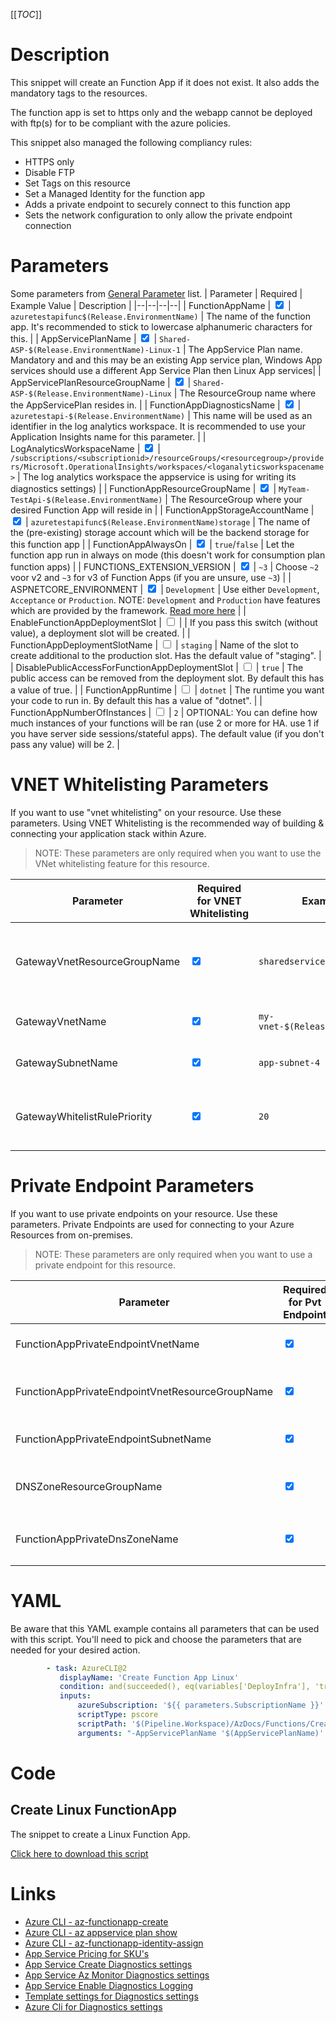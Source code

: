 [[_TOC_]]

# Description

This snippet will create an Function App if it does not exist. It also adds the mandatory tags to the resources.

The function app is set to https only and the webapp cannot be deployed with ftp(s) for to be compliant with the azure policies.

This snippet also managed the following compliancy rules:

- HTTPS only
- Disable FTP
- Set Tags on this resource
- Set a Managed Identity for the function app
- Adds a private endpoint to securely connect to this function app
- Sets the network configuration to only allow the private endpoint connection

# Parameters

Some parameters from [General Parameter](/Azure/Azure-CLI-Snippets) list.
| Parameter | Required | Example Value | Description |
|--|--|--|--|
| FunctionAppName | <input type="checkbox" checked> | `azuretestapifunc$(Release.EnvironmentName)` | The name of the function app. It's recommended to stick to lowercase alphanumeric characters for this. |
| AppServicePlanName | <input type="checkbox" checked> | `Shared-ASP-$(Release.EnvironmentName)-Linux-1` | The AppService Plan name. Mandatory and and this may be an existing App service plan, Windows App services should use a different App Service Plan then Linux App services|
| AppServicePlanResourceGroupName | <input type="checkbox" checked> | `Shared-ASP-$(Release.EnvironmentName)-Linux` | The ResourceGroup name where the AppServicePlan resides in. |
| FunctionAppDiagnosticsName | <input type="checkbox" checked> | `azuretestapi-$(Release.EnvironmentName)` | This name will be used as an identifier in the log analytics workspace. It is recommended to use your Application Insights name for this parameter. |
| LogAnalyticsWorkspaceName | <input type="checkbox" checked> | `/subscriptions/<subscriptionid>/resourceGroups/<resourcegroup>/providers/Microsoft.OperationalInsights/workspaces/<loganalyticsworkspacename>` | The log analytics workspace the appservice is using for writing its diagnostics settings) |
| FunctionAppResourceGroupName | <input type="checkbox" checked> | `MyTeam-TestApi-$(Release.EnvironmentName)` | The ResourceGroup where your desired Function App will reside in |
| FunctionAppStorageAccountName | <input type="checkbox" checked> | `azuretestapifunc$(Release.EnvironmentName)storage` | The name of the (pre-existing) storage account which will be the backend storage for this function app |
| FunctionAppAlwaysOn | <input type="checkbox" checked> | `true`/`false` | Let the function app run in always on mode (this doesn't work for consumption plan function apps) |
| FUNCTIONS_EXTENSION_VERSION | <input type="checkbox" checked> | `~3` | Choose `~2` voor v2 and `~3` for v3 of Function Apps (if you are unsure, use `~3`) |
| ASPNETCORE_ENVIRONMENT | <input type="checkbox" checked> | `Development` | Use either `Development`, `Acceptance` or `Production`. NOTE: `Development` and `Production` have features which are provided by the framework. [Read more here](https://docs.microsoft.com/en-us/aspnet/core/fundamentals/environments) |
| EnableFunctionAppDeploymentSlot | <input type="checkbox"> | | If you pass this switch (without value), a deployment slot will be created. |
| FunctionAppDeploymentSlotName | <input type="checkbox"> | `staging` | Name of the slot to create additional to the production slot. Has the default value of "staging". |
| DisablePublicAccessForFunctionAppDeploymentSlot | <input type="checkbox"> | `true` | The public access can be removed from the deployment slot. By default this has a value of true. |
| FunctionAppRuntime | <input type="checkbox"> | `dotnet` | The runtime you want your code to run in. By default this has a value of "dotnet". |
| FunctionAppNumberOfInstances | <input type="checkbox"> | `2` | OPTIONAL: You can define how much instances of your functions will be ran (use 2 or more for HA. use 1 if you have server side sessions/stateful apps). The default value (if you don't pass any value) will be 2. |

# VNET Whitelisting Parameters

If you want to use "vnet whitelisting" on your resource. Use these parameters. Using VNET Whitelisting is the recommended way of building & connecting your application stack within Azure.

> NOTE: These parameters are only required when you want to use the VNet whitelisting feature for this resource.

| Parameter                    | Required for VNET Whitelisting  | Example Value                        | Description                                                              |
| ---------------------------- | ------------------------------- | ------------------------------------ | ------------------------------------------------------------------------ |
| GatewayVnetResourceGroupName | <input type="checkbox" checked> | `sharedservices-rg`                  | The ResourceGroup where your VNET, for your Gateway, resides in.         |
| GatewayVnetName              | <input type="checkbox" checked> | `my-vnet-$(Release.EnvironmentName)` | The name of the VNET the Gateway is in                                   |
| GatewaySubnetName            | <input type="checkbox" checked> | `app-subnet-4`                       | The name of the subnet the Gateway is in                                 |
| GatewayWhitelistRulePriority | <input type="checkbox" checked> | `20`                                 | The priority of the whitelist rule. Can be left blank. Defaults to `20`. |

# Private Endpoint Parameters

If you want to use private endpoints on your resource. Use these parameters. Private Endpoints are used for connecting to your Azure Resources from on-premises.

> NOTE: These parameters are only required when you want to use a private endpoint for this resource.

| Parameter                                       | Required for Pvt Endpoint       | Example Value                           | Description                                                                                                          |
| ----------------------------------------------- | ------------------------------- | --------------------------------------- | -------------------------------------------------------------------------------------------------------------------- |
| FunctionAppPrivateEndpointVnetName              | <input type="checkbox" checked> | `my-vnet-$(Release.EnvironmentName)`    | The name of the VNET to place the Function App Private Endpoint in.                                                  |
| FunctionAppPrivateEndpointVnetResourceGroupName | <input type="checkbox" checked> | `sharedservices-rg`                     | The ResourceGroup where your VNET, for your Function App Private Endpoint, resides in.                               |
| FunctionAppPrivateEndpointSubnetName            | <input type="checkbox" checked> | `app-subnet-3`                          | The subnet to place the private endpoint for this function app in                                                    |
| DNSZoneResourceGroupName                        | <input type="checkbox" checked> | `MyDNSZones-$(Release.EnvironmentName)` | Make sure to use the shared DNS Zone resource group (you can only register a zone once per subscription).            |
| FunctionAppPrivateDnsZoneName                   | <input type="checkbox" checked> | `privatelink.azurewebsites.net`         | The DNS Zone to use. If you are not sure, it's safe to use `privatelink.azurewebsites.net` as value for AppServices. |

# YAML

Be aware that this YAML example contains all parameters that can be used with this script. You'll need to pick and choose the parameters that are needed for your desired action.

```yaml
        - task: AzureCLI@2
           displayName: 'Create Function App Linux'
           condition: and(succeeded(), eq(variables['DeployInfra'], 'true'))
           inputs:
               azureSubscription: '${{ parameters.SubscriptionName }}'
               scriptType: pscore
               scriptPath: '$(Pipeline.Workspace)/AzDocs/Functions/Create-Function-App-Linux.ps1'
               arguments: "-AppServicePlanName '$(AppServicePlanName)' -AppServicePlanResourceGroupName '$(AppServicePlanResourceGroupName)' -FunctionAppResourceGroupName '$(FunctionAppResourceGroupName)' -FunctionAppName '$(FunctionAppName)' -FunctionAppStorageAccountName '$(FunctionAppStorageAccountName)' -FunctionAppDiagnosticsName '$(FunctionAppDiagnosticsName)' -LogAnalyticsWorkspaceName '$(LogAnalyticsWorkspaceName)' -FunctionAppAlwaysOn $(FunctionAppAlwaysOn) -FUNCTIONS_EXTENSION_VERSION '$(FUNCTIONS_EXTENSION_VERSION)' -ASPNETCORE_ENVIRONMENT '$(ASPNETCORE_ENVIRONMENT)' -FunctionAppNumberOfInstances '$(FunctionAppNumberOfInstances)' -FunctionAppRuntime '$(FunctionAppRuntime)' -ResourceTags $(ResourceTags) -EnableFunctionAppDeploymentSlot -FunctionAppDeploymentSlotName '$(FunctionAppDeploymentSlotName)' -DisablePublicAccessForFunctionAppDeploymentSlot '$(DisablePublicAccessForFunctionAppDeploymentSlot)' -GatewayVnetResourceGroupName '$(GatewayVnetResourceGroupName)' -GatewayVnetName '$(GatewayVnetName)' -GatewaySubnetName '$(GatewaySubnetName)' -GatewayWhitelistRulePriority '$(GatewayWhitelistRulePriority)' -FunctionAppPrivateEndpointVnetResourceGroupName '$(FunctionAppPrivateEndpointVnetResourceGroupName)' -FunctionAppPrivateEndpointVnetName '$(FunctionAppPrivateEndpointVnetName)' -FunctionAppPrivateEndpointSubnetName '$(FunctionAppPrivateEndpointSubnetName)' -DNSZoneResourceGroupName '$(DNSZoneResourceGroupName)' -FunctionAppPrivateDnsZoneName '$(FunctionAppPrivateDnsZoneName)'"
```

# Code

## Create Linux FunctionApp

The snippet to create a Linux Function App.

[Click here to download this script](../../../../src/Functions/Create-Function-App-Linux.ps1)

# Links

- [Azure CLI - az-functionapp-create](https://docs.microsoft.com/en-us/cli/azure/functionapp?view=azure-cli-latest#az-functionapp-create)
- [Azure CLI - az appservice plan show](https://docs.microsoft.com/en-us/cli/azure/appservice/plan?view=azure-cli-latest#az-appservice-plan-show)
- [Azure CLI - az-functionapp-identity-assign](https://docs.microsoft.com/en-us/cli/azure/functionapp/identity?view=azure-cli-latest#az-functionapp-identity-assign)
- [App Service Pricing for SKU's](https://azure.microsoft.com/nl-nl/pricing/details/app-service/windows/)
- [App Service Create Diagnostics settings](https://docs.microsoft.com/en-us/azure/azure-monitor/platform/diagnostic-settings)
- [App Service Az Monitor Diagnostics settings](https://docs.microsoft.com/en-us/cli/azure/monitor/diagnostic-settings?view=azure-cli-latest#az-monitor-diagnostic-settings-update)
- [App Service Enable Diagnostics Logging](https://docs.microsoft.com/en-us/azure/app-service/troubleshoot-diagnostic-logs)
- [Template settings for Diagnostics settings](https://docs.microsoft.com/en-us/azure/azure-monitor/samples/resource-manager-diagnostic-settings)
- [Azure Cli for Diagnostics settings](http://techgenix.com/azure-diagnostic-settings/)
